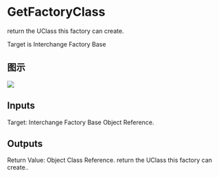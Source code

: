 # GetFactoryClass

return the UClass this factory can create.

Target is Interchange Factory Base

## 图示

![]($-20221218-19311000.png)

## Inputs

Target: Interchange Factory Base Object Reference.  

## Outputs

Return Value: Object Class Reference. return the UClass this factory can create..

